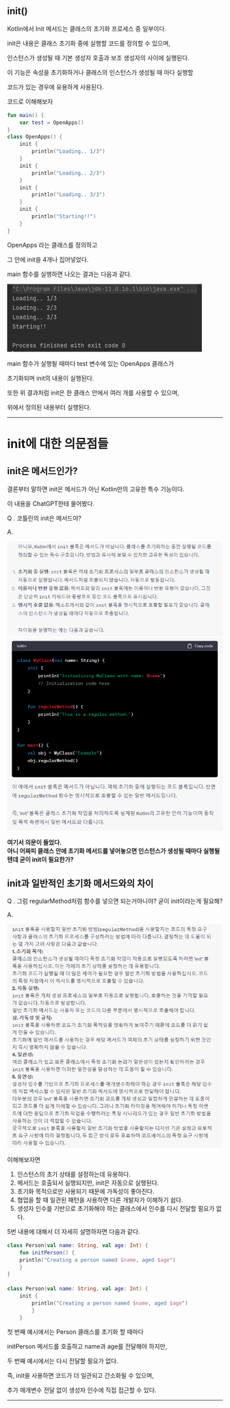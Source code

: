 
## init()

Kotlin에서 Init 메서드는 클래스의 초기화 프로세스 중 일부이다.

init은 내용은 클래스 초기화 중에 실행할 코드를 정의할 수 있으며,

인스턴스가 생성될 때 기본 생성자 호출과 보조 생성자의 사이에 실행된다.

이 기능은 속성을 초기화하거나 클래스의 인스턴스가 생성될 때 마다 실행할

코드가 있는 경우에 유용하게 사용된다.

코드로 이해해보자

```kotlin
fun main() {  
    var test = OpenApps()  
}  
class OpenApps() {  
    init {  
        println("Loading.. 1/3")  
    }  
    init {  
        println("Loading.. 2/3")  
    }  
    init {  
        println("Loading.. 3/3")  
    }  
    init {  
        println("Starting!!")  
    }  
}
```

OpenApps 라는 클래스를 정의하고

그 안에 init을 4개나 집어넣었다.

main 함수를 실행하면 나오는 결과는 다음과 같다.

![resultinit](https://raw.githubusercontent.com/tlskals/img/main/Kotlin/resultinit.PNG)

main 함수가 실행될 때마다 test 변수에 있는 OpenApps 클래스가

초기화되며 init의 내용이 실행된다.

또한 위 결과처럼 init은 한 클래스 안에서 여러 개를 사용할 수 있으며,

위에서 정의된 내용부터 실행된다.

------------------

# init에 대한 의문점들

## init은 메서드인가?

결론부터 말하면 init은 메서드가 아닌 Kotlin만의 고유한 특수 기능이다.

이 내용을 ChatGPT한테 물어봤다.

Q . 코틀린의 init은 메서드야?

A. 

![ChatGPTinit1](https://raw.githubusercontent.com/tlskals/img/main/Kotlin/ChatGPTinit1.PNG)
![ChatGPTinit2](https://raw.githubusercontent.com/tlskals/img/main/Kotlin/ChatGPTinit2.PNG)


<strong>여기서 의문이 들었다.<br>
아니 어짜피 클래스 안에 초기화 메서드를 넣어놓으면 인스턴스가 생성될 때마다 실행될텐데 굳이 init이 필요한가? </strong>

## init과 일반적인 초기화 메서드와의 차이

Q . 그럼 regularMethod처럼 함수를 넣으면 되는거아니야? 굳이 init이라는게 필요해?

A.

![ChatGPTinit3](https://raw.githubusercontent.com/tlskals/img/main/Kotlin/ChatGPTinit3.PNG)

이해해보자면 

1. 인스턴스의 초기 상태를 설정하는데 유용하다.
2. 메서드는 호출되서 실행되지만, init은 자동으로 실행된다.
3. 초기화 목적으로만 사용되기 때문에 가독성이 좋아진다.
4. 협업을 할 때 일관된 패턴을 사용하면 다른 개발자가 이해하기 쉽다.
5. 생성자 인수를 기반으로 초기화해야 하는 클래스에서 인수를 다시 전달할 필요가 없다.

5번 내용에 대해서 더 자세히 설명하자면 다음과 같다.

```kotlin
class Person(val name: String, val age: Int) {
	fun initPerson() {
	println("Creating a person named $name, aged $age")
	}
}

class Person(val name: String, val age: Int) {
	init {
		println("Creating a person named $name, aged $age")
		}
	}
```

첫 번째 예시에서는 Person 클래스를 초기화 할 때마다

initPerson 메서드를 호출하고 name과 age를 전달해야 하지만,

두 번째 예시에서는 다시 전달할 필요가 없다.

즉, init을 사용하면 코드가 더 일관되고 간소화될 수 있으며,

추가 매개변수 전달 없이 생성자 인수에 직접 접근할 수 있다.

--------------